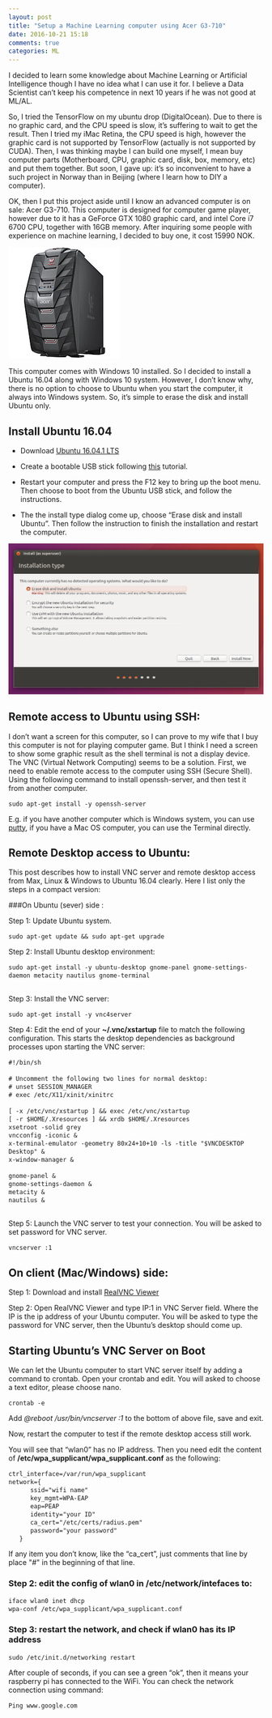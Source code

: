```yaml
---
layout: post
title: "Setup a Machine Learning computer using Acer G3-710"
date: 2016-10-21 15:18
comments: true
categories: ML
---
```


I decided to learn some knowledge about Machine Learning or Artificial Intelligence though I have no idea what I can use it for. I believe a Data Scientist can’t keep his competence in next 10 years if he was not good at ML/AL. 

So, I tried the TensorFlow on my ubuntu drop (DigitalOcean). Due to there is no graphic card, and the CPU speed is slow, it’s suffering to wait to get the result. Then I tried my iMac Retina, the CPU speed is high, however the graphic card is not supported by TensorFlow (actually is not supported by CUDA). Then, I was thinking maybe I can build one myself, I mean buy computer parts (Motherboard, CPU, graphic card, disk, box, memory, etc) and put them together. But soon, I gave up: it’s so inconvenient to have a such project in Norway than in Beijing (where I learn how to DIY a computer). 

OK, then I put this project aside until I know an advanced computer is on sale: Acer G3-710. This computer is designed for computer game player, however due to it has a GeForce GTX 1080 graphic card, and intel Core i7 6700 CPU, together with 16GB memory. After inquiring some people with experience on machine learning, I decided to buy one, it cost 15990 NOK. 





![]( /images/acer/ACDGB1PEQ034.jpg )


This computer comes with Windows 10 installed. So I decided to install a Ubuntu 16.04 along with Windows 10 system. However, I don’t know why, there is no option to choose to Ubuntu when you start the computer, it always into Windows system. So, it’s simple to erase the disk and install Ubuntu only. 


## Install Ubuntu 16.04

 - Download [Ubuntu 16.04.1 LTS](https://www.ubuntu.com/download/desktop/contribute?version=16.04.1&architecture=amd64)

 - Create a bootable USB stick following [this](https://www.ubuntu.com/download/desktop/create-a-usb-stick-on-windows) tutorial.
 
 - Restart your computer and press the F12 key to bring up the boot menu. Then choose to boot from the Ubuntu USB stick, and follow the instructions. 
 
 - The the install type dialog come up, choose “Erase disk and install Ubuntu”. Then follow the instruction to finish the installation and restart the computer.
 
 
![]( /images/acer/download-desktop-install-ubuntu-desktop_4.jpg )



## Remote access to Ubuntu using SSH:


I don’t want a screen for this computer, so I can prove to my wife that I buy this computer is not for playing computer game. But I think I need a screen to show some graphic result as the shell terminal is not a display device. The VNC (Virtual Network Computing) seems to be a solution. First, we need to enable remote access to the computer using SSH (Secure Shell). Using the following command to install openssh-server, and then test it from another computer.

```
sudo apt-get install -y openssh-server
```

E.g. if you have another computer which is Windows system, you can use [putty](http://www.putty.org/), if you have a Mac OS computer, you can use the Terminal directly. 


## Remote Desktop access to Ubuntu: 

This post describes how to install VNC server and remote desktop access from Max, Linux & Windows to Ubuntu 16.04 clearly. Here I list only the steps in a compact version: 


###On Ubuntu (sever) side : 


Step 1:  Update Ubuntu system.

```
sudo apt-get update && sudo apt-get upgrade

```

Step 2: Install Ubuntu desktop environment: 

```
sudo apt-get install -y ubuntu-desktop gnome-panel gnome-settings-daemon metacity nautilus gnome-terminal


```


Step 3: Install the VNC server:

```
sudo apt-get install -y vnc4server
```

Step 4: Edit the end of your **~/.vnc/xstartup** file to match the following configuration. This starts the desktop dependencies as background processes upon starting the VNC server:

```
#!/bin/sh

# Uncomment the following two lines for normal desktop:
# unset SESSION_MANAGER
# exec /etc/X11/xinit/xinitrc

[ -x /etc/vnc/xstartup ] && exec /etc/vnc/xstartup
[ -r $HOME/.Xresources ] && xrdb $HOME/.Xresources
xsetroot -solid grey 
vncconfig -iconic &
x-terminal-emulator -geometry 80x24+10+10 -ls -title "$VNCDESKTOP Desktop" &
x-window-manager &
        
gnome-panel &
gnome-settings-daemon &
metacity &
nautilus &


```

Step 5: Launch the VNC server to test your connection. You will be asked to set password for VNC server.

```
vncserver :1
```

## On client (Mac/Windows) side:

Step 1: Download and install [RealVNC Viewer](https://www.realvnc.com/download/viewer/)

Step 2: Open RealVNC Viewer and type IP:1 in VNC Server field. Where the IP is the ip address of your Ubuntu computer. You will be asked to type the password for VNC server, then the Ubuntu’s desktop should come up.


## Starting Ubuntu’s VNC Server on Boot

We can let the Ubuntu computer to start VNC server itself by adding a command to crontab. Open your crontab and edit. You will asked to choose a text editor, please choose nano.

```
crontab -e

```
Add *@reboot /usr/bin/vncserver :1* to the bottom of above file, save and exit. 

Now, restart the computer to test if the remote desktop access still work. 










You will see that “wlan0” has no IP address. Then you need edit the content of **/etc/wpa_supplicant/wpa_supplicant.conf** as the following: 


```
ctrl_interface=/var/run/wpa_supplicant
network={
      ssid="wifi name"
      key_mgmt=WPA-EAP
      eap=PEAP
      identity="your ID"
      ca_cert="/etc/certs/radius.pem"
      password="your password"
   }

```

If any item you don’t know, like the “ca_cert”, just comments that line by place "#" in the beginning of that line.

### Step 2: edit the config of wlan0 in **/etc/network/intefaces** to: 


```
iface wlan0 inet dhcp
wpa-conf /etc/wpa_supplicant/wpa_supplicant.conf

```

### Step 3: restart the network, and check if wlan0 has its IP address

```
sudo /etc/init.d/networking restart

```

After couple of seconds, if you can see a green “ok”, then it means your raspberry pi has connected to the WiFi.  You can check the network connection using command:

```
Ping www.google.com

```
